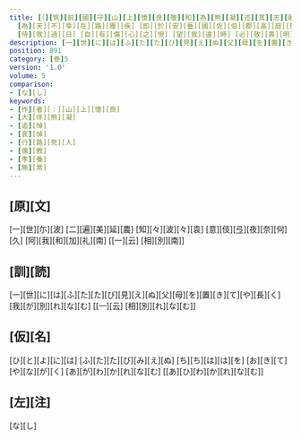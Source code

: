 ```yaml
---
title: [（][筑][前][國][守][山][上][憶][良][敬][和][為][熊][凝][述][其][志][歌][六][首][[并][序]] / [大][伴][君][熊][凝][者] [肥][後][國][益][城][郡][人][也] [年][十][八][歳] [以][天][平][三][年][六][月][十][七][日][為][相][撲][使][某][國][司][官][位][姓][名][従][人] [参][向][京][都]
  [為][天][不][幸][在][路][獲][疾] [即][於][安][藝][國][佐][伯][郡][高][庭][驛][家][身][故][也] [臨][終][之][時] [長][歎][息][曰] [傳][聞] [假][合][之][身][易][滅] [泡][沫][之][命][難][駐] [所][以][千][聖][已][去] [百][賢][不][留] [况][乎][凡][愚][微][者][何][能][逃][避] [但][我][老][親][並][在][菴][室]
  [侍][我][過][日] [自][有][傷][心][之][恨] [望][我][違][時] [必][致][喪][明][之][泣] [哀][哉][我][父][痛][哉][我][母] [不][患][一][身][向][死][之][途] [唯][悲][二][親][在][生][之][苦] [今][日][長][別] [何][世][得][覲] [乃][作][歌][六][首][而][死] [其][歌][曰][）]
description: [一][世][に][は][ふ][た][た][び][見][え][ぬ][父][母][を][置][き][て][や][長][く][我][が][別][れ][な][む] [[一][云] [相][別][れ][な][む]]
position: 891
category: [巻]5
version: '1.0'
volume: 5
comparison:
- [な][し]
keywords:
- [作][者][：][山][上][憶][良]
- [大][伴][熊][凝]
- [追][悼]
- [哀][悼]
- [行][路][死][人]
- [儒][教]
- [孝][養]
- [無][常]
---
```


## [原][文]

[一][世][尓][波] [二][遍][美][延][農] [知][々][波][々][袁] [意][伎][弖][夜][奈][何][久] [阿][我][和][加][礼][南] [[一][云] [相][別][南]]

## [訓][読]

[一][世][に][は][ふ][た][た][び][見][え][ぬ][父][母][を][置][き][て][や][長][く][我][が][別][れ][な][む] [[一][云] [相][別][れ][な][む]]

## [仮][名]

[ひ][と][よ][に][は] [ふ][た][た][び][み][え][ぬ] [ち][ち][は][は][を] [お][き][て][や][な][が][く] [あ][が][わ][か][れ][な][む] [[あ][ひ][わ][か][れ][な][む]]

## [左][注]

[な][し]
